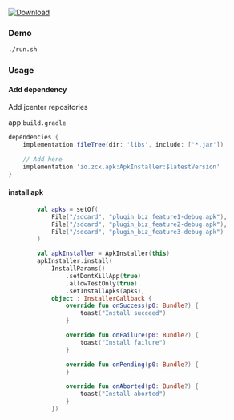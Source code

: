 [![Download](https://api.bintray.com/packages/act262/maven/ApkInstaller/images/download.svg)](https://bintray.com/act262/maven/ApkInstaller/_latestVersion)

### Demo
```sh
./run.sh
```

### Usage

#### Add dependency

Add jcenter repositories

app `build.gradle`
```groovy
dependencies {
    implementation fileTree(dir: 'libs', include: ['*.jar'])

    // Add here
    implementation 'io.zcx.apk:ApkInstaller:$latestVersion'
}

```

#### install apk
```kotlin
        val apks = setOf(
            File("/sdcard", "plugin_biz_feature1-debug.apk"),
            File("/sdcard", "plugin_biz_feature2-debug.apk"),
            File("/sdcard", "plugin_biz_feature3-debug.apk")
        )

        val apkInstaller = ApkInstaller(this)
        apkInstaller.install(
            InstallParams()
                .setDontKillApp(true)
                .allowTestOnly(true)
                .setInstallApks(apks),
            object : InstallerCallback {
                override fun onSuccess(p0: Bundle?) {
                    toast("Install succeed")
                }

                override fun onFailure(p0: Bundle?) {
                    toast("Install failure")
                }

                override fun onPending(p0: Bundle?) {
                }

                override fun onAborted(p0: Bundle?) {
                    toast("Install aborted")
                }
            })
```
